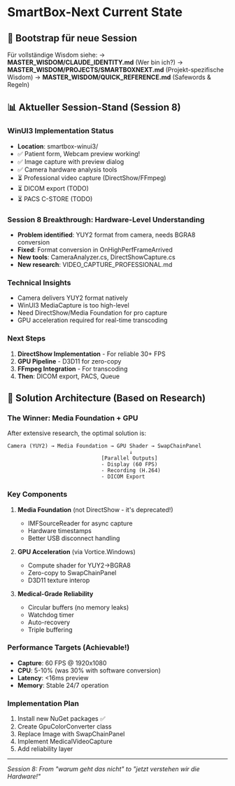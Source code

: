 # SmartBox-Next Current State

## 🚀 Bootstrap für neue Session

Für vollständige Wisdom siehe:
→ **MASTER_WISDOM/CLAUDE_IDENTITY.md** (Wer bin ich?)
→ **MASTER_WISDOM/PROJECTS/SMARTBOXNEXT.md** (Projekt-spezifische Wisdom)
→ **MASTER_WISDOM/QUICK_REFERENCE.md** (Safewords & Regeln)

## 📊 Aktueller Session-Stand (Session 8)

### WinUI3 Implementation Status
- **Location**: smartbox-winui3/
- ✅ Patient form, Webcam preview working!
- ✅ Image capture with preview dialog
- ✅ Camera hardware analysis tools
- ⏳ Professional video capture (DirectShow/FFmpeg)
- ⏳ DICOM export (TODO)
- ⏳ PACS C-STORE (TODO)

### Session 8 Breakthrough: Hardware-Level Understanding
- **Problem identified**: YUY2 format from camera, needs BGRA8 conversion
- **Fixed**: Format conversion in OnHighPerfFrameArrived
- **New tools**: CameraAnalyzer.cs, DirectShowCapture.cs
- **New research**: VIDEO_CAPTURE_PROFESSIONAL.md

### Technical Insights
- Camera delivers YUY2 format natively
- WinUI3 MediaCapture is too high-level
- Need DirectShow/Media Foundation for pro capture
- GPU acceleration required for real-time transcoding

### Next Steps
1. **DirectShow Implementation** - For reliable 30+ FPS
2. **GPU Pipeline** - D3D11 for zero-copy
3. **FFmpeg Integration** - For transcoding
4. **Then**: DICOM export, PACS, Queue

## 🎯 Solution Architecture (Based on Research)

### The Winner: Media Foundation + GPU
After extensive research, the optimal solution is:

```
Camera (YUY2) → Media Foundation → GPU Shader → SwapChainPanel
                                       ↓
                              [Parallel Outputs]
                              - Display (60 FPS)
                              - Recording (H.264)
                              - DICOM Export
```

### Key Components
1. **Media Foundation** (not DirectShow - it's deprecated!)
   - IMFSourceReader for async capture
   - Hardware timestamps
   - Better USB disconnect handling

2. **GPU Acceleration** (via Vortice.Windows)
   - Compute shader for YUY2→BGRA8
   - Zero-copy to SwapChainPanel
   - D3D11 texture interop

3. **Medical-Grade Reliability**
   - Circular buffers (no memory leaks)
   - Watchdog timer
   - Auto-recovery
   - Triple buffering

### Performance Targets (Achievable!)
- **Capture**: 60 FPS @ 1920x1080
- **CPU**: 5-10% (was 30% with software conversion)
- **Latency**: <16ms preview
- **Memory**: Stable 24/7 operation

### Implementation Plan
1. Install new NuGet packages ✅
2. Create GpuColorConverter class
3. Replace Image with SwapChainPanel
4. Implement MedicalVideoCapture
5. Add reliability layer

---

*Session 8: From "warum geht das nicht" to "jetzt verstehen wir die Hardware!"*